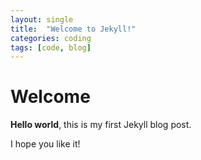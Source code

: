```yaml
---
layout: single
title:  "Welcome to Jekyll!"
categories: coding
tags: [code, blog]
---
```


# Welcome

**Hello world**, this is my first Jekyll blog post.

I hope you like it!